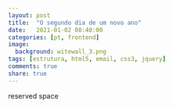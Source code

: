 ```yaml
---
layout: post
title:  "O segundo dia de um novo ano"
date:   2021-01-02 08:40:00
categories: [pt, frontend]
image:
  background: witewall_3.png
tags: [estrutura, html5, email, css3, jquery]
comments: true
share: true
---
```

reserved space